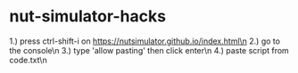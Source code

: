 # nut-simulator-hacks
1.) press ctrl-shift-i on https://nutsimulator.github.io/index.html\n
2.) go to the console\n
3.) type 'allow pasting' then click enter\n
4.) paste script from code.txt\n
